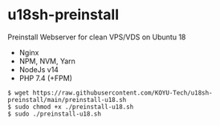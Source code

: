 # u18sh-preinstall

Preinstall Webserver for clean VPS/VDS on Ubuntu 18

- Nginx
- NPM, NVM, Yarn
- NodeJs v14
- PHP 7.4 (+FPM)

```
$ wget https://raw.githubusercontent.com/KOYU-Tech/u18sh-preinstall/main/preinstall-u18.sh
$ sudo chmod +x ./preinstall-u18.sh
$ sudo ./preinstall-u18.sh
```
